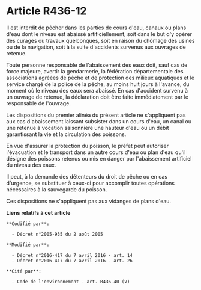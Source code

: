 # Article R436-12

Il est interdit de pêcher dans les parties de cours d'eau, canaux ou plans d'eau dont le niveau est abaissé artificiellement,
soit dans le but d'y opérer des curages ou travaux quelconques, soit en raison du chômage des usines ou de la navigation,
soit à la suite d'accidents survenus aux ouvrages de retenue. 

Toute personne responsable de l'abaissement des eaux doit, sauf cas de force majeure, avertir la gendarmerie,          la
fédération départementale des associations agréées de pêche et de protection des milieux aquatiques et le service chargé de
la police de la pêche, au moins huit jours à l'avance, du moment où le niveau des eaux sera abaissé. En cas d'accident
survenu à un ouvrage de retenue, la déclaration doit être faite immédiatement par le responsable de l'ouvrage. 

Les dispositions du premier alinéa du présent article ne s'appliquent pas aux cas d'abaissement laissant subsister dans un
cours d'eau, un canal ou une retenue à vocation saisonnière une hauteur d'eau ou un débit garantissant la vie et la
circulation des poissons. 

En vue d'assurer la protection du poisson, le préfet peut autoriser l'évacuation et le transport dans un autre cours d'eau ou
plan d'eau qu'il désigne des poissons retenus ou mis en danger par l'abaissement artificiel du niveau des eaux. 

Il peut, à la demande des détenteurs du droit de pêche ou en cas d'urgence, se substituer à ceux-ci pour accomplir toutes
opérations nécessaires à la sauvegarde du poisson. 

Ces dispositions ne s'appliquent pas aux vidanges de plans d'eau.

**Liens relatifs à cet article**

	**Codifié par**:

	  - Décret n°2005-935 du 2 août 2005

	**Modifié par**:

	  - Décret n°2016-417 du 7 avril 2016 - art. 14
	  - Décret n°2016-417 du 7 avril 2016 - art. 26

	**Cité par**:

	  - Code de l'environnement - art. R436-40 (V)
